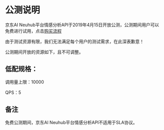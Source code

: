 # 公测说明

京东AI Neuhub平台情感分析API于2019年4月15日开放公测，公测期间用户可以免费进行试用，点击[购买流程](http://neuhub.jd.com/ai/api/nlp/lexer)

由于测试资源有限，我们无法满足每个用户的测试需求，在此深表歉意！

公测期间开放的资源如下，且不可调整。


## 低配规格：

调用量上限：10000

QPS：5



## 备注

免费公测期间，京东AI Neuhub平台情感分析API不适用于SLA协议。
